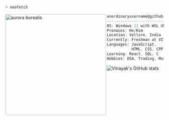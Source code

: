 ```zsh
> neofetch
```

<img align="left" src="https://i.ytimg.com/vi/N-TV_6eIDxw/hqdefault.jpg" alt="aurora borealis" width="320" /> 

```csharp
anordinaryusername@github
-------------------------
OS: Windows 11 with WSL Ubuntu version 2
Pronouns: He/Him
Location: Vellore, India
Currently: Freshman at VIT Vellore
Languages: JavaScript,
           HTML, CSS, CPP , Python
Learning: React, SQL, C
Hobbies: DSA, Trading, Music, Watching shows/movies/anime, travelling
```



![Vinayak's GitHub stats](https://github-readme-stats.vercel.app/api?username=Vinayak-Joshi15&show_icons=true&theme=radical)
